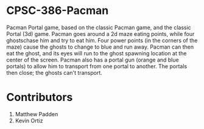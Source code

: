 # CPSC-386-Pacman
Pacman Portal game, based on the classic Pacman game, and the classic Portal (3d) game. Pacman goes around a 2d maze eating points, while four ghostschase him and try to eat him. Four power points (in the corners of the maze) cause the ghosts to change to blue and run away. Pacman can then eat the ghost, and its eyes will run to the ghost spawning location at the center of the screen. Pacman also has a portal gun (orange and blue portals) to allow him to transport from one portal to another. The portals then close; the ghosts can't transport.

# Contributors
1. Matthew Padden
2. Kevin Ortiz
